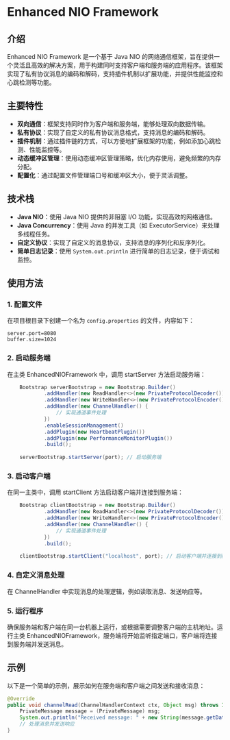 # Enhanced NIO Framework

## 介绍

Enhanced NIO Framework 是一个基于 Java NIO
的网络通信框架，旨在提供一个灵活且高效的解决方案，用于构建同时支持客户端和服务端的应用程序。该框架实现了私有协议消息的编码和解码，支持插件机制以扩展功能，并提供性能监控和心跳检测等功能。

## 主要特性

- **双向通信**：框架支持同时作为客户端和服务端，能够处理双向数据传输。
- **私有协议**：实现了自定义的私有协议消息格式，支持消息的编码和解码。
- **插件机制**：通过插件链的方式，可以方便地扩展框架的功能，例如添加心跳检测、性能监控等。
- **动态缓冲区管理**：使用动态缓冲区管理策略，优化内存使用，避免频繁的内存分配。
- **配置化**：通过配置文件管理端口号和缓冲区大小，便于灵活调整。

## 技术栈

- **Java NIO**：使用 Java NIO 提供的非阻塞 I/O 功能，实现高效的网络通信。
- **Java Concurrency**：使用 Java 的并发工具（如 ExecutorService）来处理多线程任务。
- **自定义协议**：实现了自定义的消息协议，支持消息的序列化和反序列化。
- **简单日志记录**：使用 `System.out.println` 进行简单的日志记录，便于调试和监控。

## 使用方法

### 1. 配置文件

在项目根目录下创建一个名为 `config.properties` 的文件，内容如下：

```properties
server.port=8080
buffer.size=1024
```

### 2. 启动服务端

在主类 EnhancedNIOFramework 中，调用 startServer 方法启动服务端：

``` java
    Bootstrap serverBootstrap = new Bootstrap.Builder()
            .addHandler(new ReadHandler<>(new PrivateProtocolDecoder()))
            .addHandler(new WriteHandler<>(new PrivateProtocolEncoder()))
            .addHandler(new ChannelHandler() {
                // 实现通道事件处理
            })
            .enableSessionManagement()
            .addPlugin(new HeartbeatPlugin())
            .addPlugin(new PerformanceMonitorPlugin())
            .build();
    
    serverBootstrap.startServer(port); // 启动服务端
```

### 3. 启动客户端

在同一主类中，调用 startClient 方法启动客户端并连接到服务端：

``` java
    Bootstrap clientBootstrap = new Bootstrap.Builder()
            .addHandler(new ReadHandler<>(new PrivateProtocolDecoder()))
            .addHandler(new WriteHandler<>(new PrivateProtocolEncoder()))
            .addHandler(new ChannelHandler() {
                // 实现通道事件处理
            })
            .build();
    
    clientBootstrap.startClient("localhost", port); // 启动客户端并连接到服务器
```

### 4. 自定义消息处理

在 ChannelHandler 中实现消息的处理逻辑，例如读取消息、发送响应等。

### 5. 运行程序

确保服务端和客户端在同一台机器上运行，或根据需要调整客户端的主机地址。运行主类
EnhancedNIOFramework，服务端将开始监听指定端口，客户端将连接到服务端并发送消息。

## 示例

以下是一个简单的示例，展示如何在服务端和客户端之间发送和接收消息：

``` java
@Override
public void channelRead(ChannelHandlerContext ctx, Object msg) throws IOException {
    PrivateMessage message = (PrivateMessage) msg;
    System.out.println("Received message: " + new String(message.getData()));
    // 处理消息并发送响应
}
```

